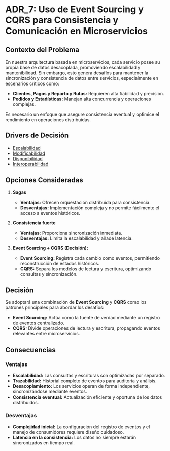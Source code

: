 # ADR_7: Uso de Event Sourcing y CQRS para Consistencia y Comunicación en Microservicios

## Contexto del Problema
En nuestra arquitectura basada en microservicios, cada servicio posee su propia base de datos desacoplada, promoviendo escalabilidad y mantenibilidad. Sin embargo, esto genera desafíos para mantener la sincronización y consistencia de datos entre servicios, especialmente en escenarios críticos como:
- **Clientes, Pagos y Reparto y Rutas:** Requieren alta fiabilidad y precisión.
- **Pedidos y Estadísticas:** Manejan alta concurrencia y operaciones complejas.

Es necesario un enfoque que asegure consistencia eventual y optimice el rendimiento en operaciones distribuidas.

## Drivers de Decisión
- [Escalabilidad](https://github.com/WilliamBarbagallo/TPE-Disenio-Reentrega-Grupo12/blob/main/Atributos%20de%20Calidad.md#escalabilidad)
- [Modificabilidad](https://github.com/WilliamBarbagallo/TPE-Disenio-Reentrega-Grupo12/blob/main/Atributos%20de%20Calidad.md#modificabilidad)
- [Disponibilidad](https://github.com/WilliamBarbagallo/TPE-Disenio-Reentrega-Grupo12/blob/main/Atributos%20de%20Calidad.md#disponibilidad)
- [Interoperabilidad](https://github.com/WilliamBarbagallo/TPE-Disenio-Reentrega-Grupo12/blob/main/Atributos%20de%20Calidad.md#interoperabilidad)

## Opciones Consideradas
1. **Sagas**  
   - **Ventajas:** Ofrecen orquestación distribuida para consistencia.  
   - **Desventajas:** Implementación compleja y no permite fácilmente el acceso a eventos históricos.

2. **Consistencia fuerte**  
   - **Ventajas:** Proporciona sincronización inmediata.  
   - **Desventajas:** Limita la escalabilidad y añade latencia.

3. **Event Sourcing + CQRS (Decisión):**  
   - **Event Sourcing:** Registra cada cambio como eventos, permitiendo reconstrucción de estados históricos.  
   - **CQRS:** Separa los modelos de lectura y escritura, optimizando consultas y sincronización.

## Decisión
Se adoptará una combinación de **Event Sourcing** y **CQRS** como los patrones principales para abordar los desafíos:  
- **Event Sourcing:** Actúa como la fuente de verdad mediante un registro de eventos centralizado.  
- **CQRS:** Divide operaciones de lectura y escritura, propagando eventos relevantes entre microservicios.

## Consecuencias

### Ventajas
- **Escalabilidad:** Las consultas y escrituras son optimizadas por separado.
- **Trazabilidad:** Historial completo de eventos para auditoría y análisis.
- **Desacoplamiento:** Los servicios operan de forma independiente, sincronizándose mediante eventos.
- **Consistencia eventual:** Actualización eficiente y oportuna de los datos distribuidos.

### Desventajas
- **Complejidad inicial:** La configuración del registro de eventos y el manejo de consumidores requiere diseño cuidadoso.
- **Latencia en la consistencia:** Los datos no siempre estarán sincronizados en tiempo real.
